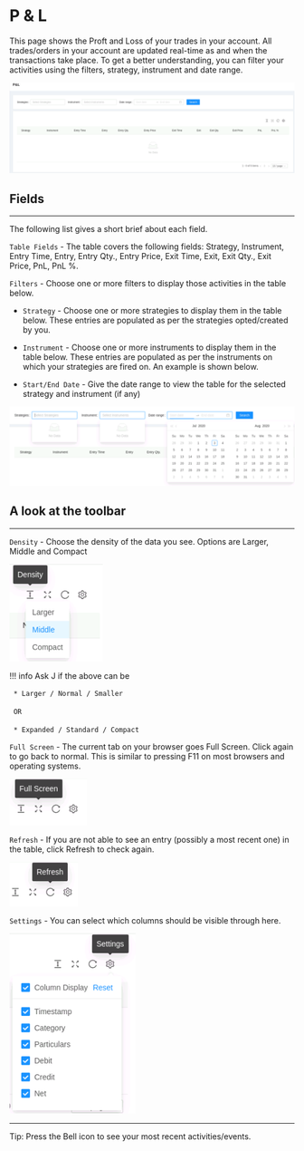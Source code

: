 # P & L

This page shows the Proft and Loss of your trades in your account. All trades/orders in your account are updated real-time as and when the transactions take place. To get a better understanding, you can filter your activities using the filters, strategy, instrument and date range.

![Tradebook](imgs/pnl-1.png)

## Fields
---
The following list gives a short brief about each field.

`Table Fields` - The table covers the following fields: Strategy, Instrument, Entry Time, Entry, Entry Qty., Entry Price, Exit Time, Exit, Exit Qty., Exit Price, PnL, PnL %.

`Filters` - Choose one or more filters to display those activities in the table below.

* `Strategy` - Choose one or more strategies to display them in the table below.
These entries are populated as per the strategies opted/created by you.

* `Instrument` - Choose one or more instruments to display them in the table below.
These entries are populated as per the instruments on which your strategies are fired on. An example is shown below.

* `Start/End Date` - Give the date range to view the table for the selected strategy and instrument (if any)

![TradebookInstruments](imgs/pnl-2.png)

## A look at the toolbar
---

`Density` - Choose the density of the data you see. Options are Larger, Middle and Compact

![Filters](imgs/toolbar-1.png)

!!! info
    Ask J if the above can be
    
     * Larger / Normal / Smaller
     
     OR
     
     * Expanded / Standard / Compact 

`Full Screen` - The current tab on your browser goes Full Screen. Click again to go back to normal. This is similar to pressing F11 on most browsers and operating systems.

![Filters](imgs/toolbar-2.png)

`Refresh` - If you are not able to see an entry (possibly a most recent one) in the table, click Refresh to check again. 

![Filters](imgs/toolbar-3.png)

`Settings` - You can select which columns should be visible through here. 

![Filters](imgs/toolbar-4.png)

---

Tip: Press the Bell icon to see your most recent activities/events.